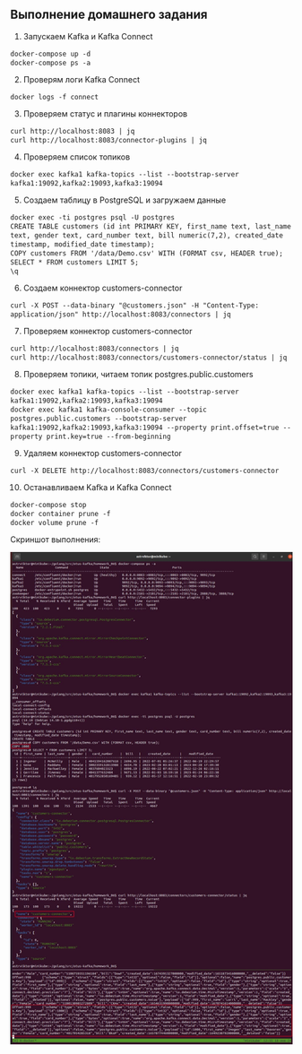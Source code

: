 ## Выполнение домашнего задания

1) Запускаем Kafka и Kafka Connect
```
docker-compose up -d
docker-compose ps -a
```

2) Проверям логи Kafka Connect
``` 
docker logs -f connect
```

3) Проверяем статус и плагины коннекторов
``` 
curl http://localhost:8083 | jq
curl http://localhost:8083/connector-plugins | jq
``` 

4) Проверяем список топиков
```
docker exec kafka1 kafka-topics --list --bootstrap-server kafka1:19092,kafka2:19093,kafka3:19094
```

5) Создаем таблицу в PostgreSQL и загружаем данные
```
docker exec -ti postgres psql -U postgres
CREATE TABLE customers (id int PRIMARY KEY, first_name text, last_name text, gender text, card_number text, bill numeric(7,2), created_date timestamp, modified_date timestamp);
COPY customers FROM '/data/Demo.csv' WITH (FORMAT csv, HEADER true);
SELECT * FROM customers LIMIT 5;
\q
```

6) Создаем коннектор customers-connector
```
curl -X POST --data-binary "@customers.json" -H "Content-Type: application/json" http://localhost:8083/connectors | jq
```

7) Проверяем коннектор customers-connector
```
curl http://localhost:8083/connectors | jq
curl http://localhost:8083/connectors/customers-connector/status | jq
```

8) Проверяем топики, читаем топик postgres.public.customers
``` 
docker exec kafka1 kafka-topics --list --bootstrap-server kafka1:19092,kafka2:19093,kafka3:19094
docker exec kafka1 kafka-console-consumer --topic postgres.public.customers --bootstrap-server kafka1:19092,kafka2:19093,kafka3:19094 --property print.offset=true --property print.key=true --from-beginning
```

9) Удаляем коннектор customers-connector
```
curl -X DELETE http://localhost:8083/connectors/customers-connector
```

10) Останавливаем Kafka и Kafka Connect
```
docker-compose stop
docker container prune -f
docker volume prune -f
```

Скриншот выполнения:

![Alt text](./kafka-connect.jpg?raw=true "")